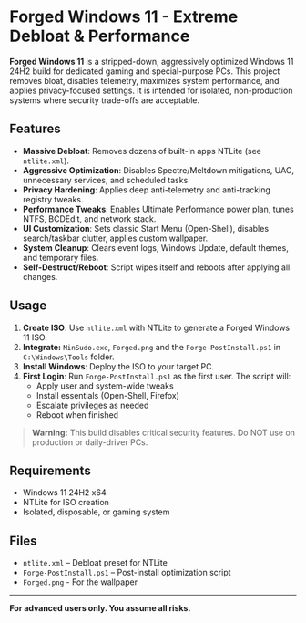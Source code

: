 # Forged Windows 11 - Extreme Debloat & Performance 

**Forged Windows 11** is a stripped-down, aggressively optimized Windows 11 24H2 build for dedicated gaming and special-purpose PCs. This project removes bloat, disables telemetry, maximizes system performance, and applies privacy-focused settings. It is intended for isolated, non-production systems where security trade-offs are acceptable.

## Features

- **Massive Debloat**: Removes dozens of built-in apps NTLite (see `ntlite.xml`).
- **Aggressive Optimization**: Disables Spectre/Meltdown mitigations, UAC, unnecessary services, and scheduled tasks.
- **Privacy Hardening**: Applies deep anti-telemetry and anti-tracking registry tweaks.
- **Performance Tweaks**: Enables Ultimate Performance power plan, tunes NTFS, BCDEdit, and network stack.
- **UI Customization**: Sets classic Start Menu (Open-Shell), disables search/taskbar clutter, applies custom wallpaper.
- **System Cleanup**: Clears event logs, Windows Update, default themes, and temporary files.
- **Self-Destruct/Reboot**: Script wipes itself and reboots after applying all changes.

## Usage

1. **Create ISO**: Use `ntlite.xml` with NTLite to generate a Forged Windows 11 ISO.
2. **Integrate:** `MinSudo.exe`, `Forged.png` and the `Forge-PostInstall.ps1` in `C:\Windows\Tools` folder.
3. **Install Windows**: Deploy the ISO to your target PC.
4. **First Login**: Run `Forge-PostInstall.ps1` as the first user. The script will:
   - Apply user and system-wide tweaks
   - Install essentials (Open-Shell, Firefox)
   - Escalate privileges as needed
   - Reboot when finished

> **Warning:** This build disables critical security features. Do NOT use on production or daily-driver PCs.

## Requirements

- Windows 11 24H2 x64
- NTLite for ISO creation
- Isolated, disposable, or gaming system

## Files

- `ntlite.xml` – Debloat preset for NTLite
- `Forge-PostInstall.ps1` – Post-install optimization script
- `Forged.png` - For the wallpaper
---
**For advanced users only. You assume all risks.**
